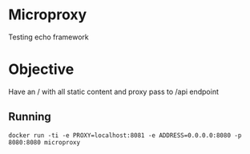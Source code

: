 # Microproxy
Testing echo framework

# Objective
Have an / with all static content and proxy pass to /api endpoint

## Running
`docker run -ti -e PROXY=localhost:8081 -e ADDRESS=0.0.0.0:8080 -p 8080:8080 microproxy`
